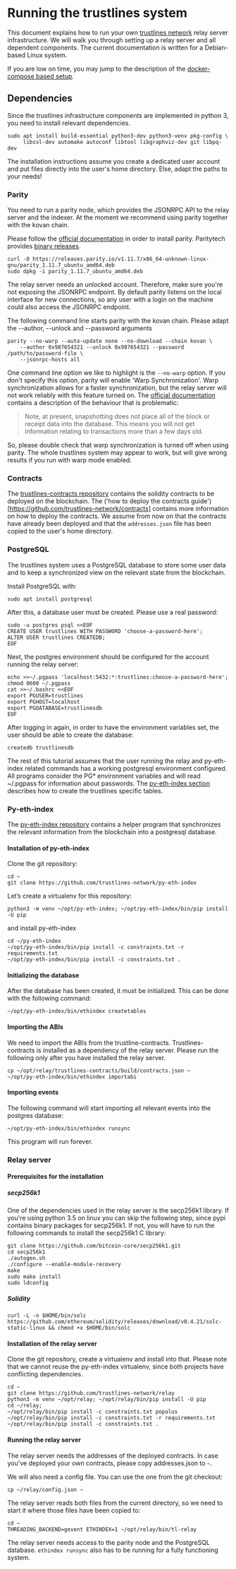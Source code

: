# Running the trustlines system

This document explains how to run your own [trustlines network](https://trustlines.network/) relay server infrastructure. We will walk you through setting up a relay server and all dependent components. The current documentation is written for a Debian-based Linux system.

If you are low on time, you may jump to the description of the [docker-compose based setup](#docker-compose-based-setup).

## Dependencies

Since the trustlines infrastructure components are implemented in python 3, you need to install relevant dependencies.

```
sudo apt install build-essential python3-dev python3-venv pkg-config \
     libssl-dev automake autoconf libtool libgraphviz-dev git libpq-dev
```

The installation instructions assume you create a dedicated user account and put
files directly into the user's home directory. Else, adapt the paths to your needs!

### Parity

You need to run a parity node, which provides the JSONRPC API to the relay
server and the indexer. At the moment we recommend using parity together with
the kovan chain.

Please follow the [official documentation](https://wiki.parity.io/Setup) in
order to install parity. Paritytech provides [binary
releases](https://github.com/paritytech/parity-ethereum/releases).

```
curl -O https://releases.parity.io/v1.11.7/x86_64-unknown-linux-gnu/parity_1.11.7_ubuntu_amd64.deb
sudo dpkg -i parity_1.11.7_ubuntu_amd64.deb
```

The relay server needs an unlocked account. Therefore, make sure you're not
exposing the JSONRPC endpoint. By default parity listens on the local interface
for new connections, so any user with a login on the machine could also access
the JSONRPC endpoint.


The following command line starts parity with the kovan chain. Please adapt the
--author, --unlock and --password arguments

```
parity --no-warp --auto-update none --no-download --chain kovan \
    --author 0x987654321 --unlock 0x987654321 --password /path/to/password-file \
    --jsonrpc-hosts all
```

One command line option we like to highlight is the `--no-warp` option. If you
don't specify this option, parity will enable 'Warp Synchronization'. Warp
synchronization allows for a faster synchronization, but the relay server will
not work reliably with this feature turned on. The [official documentation](https://wiki.parity.io/Getting-Synced#warp-synchronization)
contains a description of the behaviour that is problematic:

> Note, at present, snapshotting does not place all of the block or receipt data
> into the database. This means you will not get information relating to
> transactions more than a few days old.

So, please double check that warp synchronization is turned off when using
parity. The whole trustlines system may appear to work, but will give wrong
results if you run with warp mode enabled.

### Contracts
The [trustlines-contracts
repository](https://github.com/trustlines-network/contracts) contains the
solidity contracts to be deployed on the blockchain. The ('how to deploy the
contracts guide')[https://github.com/trustlines-network/contracts] contains more information on how to deploy the contracts. We assume from now on that the contracts have already been deployed
and that the `addresses.json` file has been copied to the user's home directory.

### PostgreSQL
The trustlines system uses a PostgreSQL database to store some user data and to
keep a synchronized view on the relevant state from the blockchain.

Install PostgreSQL with:
```
sudo apt install postgresql
```

After this, a database user must be created. Please use a real password:
```
sudo -u postgres psql <<EOF
CREATE USER trustlines WITH PASSWORD 'choose-a-password-here';
ALTER USER trustlines CREATEDB;
EOF
```

Next, the postgres environment should be configured for the account running
the relay server:
```
echo >>~/.pgpass 'localhost:5432:*:trustlines:choose-a-password-here'; chmod 0600 ~/.pgpass
cat >>~/.bashrc <<EOF
export PGUSER=trustlines
export PGHOST=localhost
export PGDATABASE=trustlinesdb
EOF
```

After logging in again, in order to have the environment variables set, the user
should be able to create the database:

```
createdb trustlinesdb
```

The rest of this tutorial assumes that the user running the relay and
py-eth-index related commands has a working postgresql environment configured.
All programs consider the PG* environment variables and will read ~/.pgpass for
information about passwords. The [py-eth-index section](#py-eth-index) describes
how to create the trustlines specific tables.

### Py-eth-index
The [py-eth-index repository](https://github.com/trustlines-network/py-eth-index)
contains a helper program that synchronizes the relevant information from the
blockchain into a postgresql database.

#### Installation of py-eth-index

Clone the git repository:
```
cd ~
git clone https://github.com/trustlines-network/py-eth-index
```
Let’s create a virtualenv for this repository:
```
python3 -m venv ~/opt/py-eth-index; ~/opt/py-eth-index/bin/pip install -U pip
```
and install py-eth-index
```
cd ~/py-eth-index
~/opt/py-eth-index/bin/pip install -c constraints.txt -r requirements.txt
~/opt/py-eth-index/bin/pip install -c constraints.txt .
```
#### Initializing the database
After the database has been created, it must be initialized. This can be done with the following command:

```
~/opt/py-eth-index/bin/ethindex createtables
```
#### Importing the ABIs
We need to import the ABIs from the trustline-contracts. Trustlines-contracts is
installed as a dependency of the relay server. Please run the following only
after you have installed the relay server.

```
cp ~/opt/relay/trustlines-contracts/build/contracts.json ~
~/opt/py-eth-index/bin/ethindex importabi
```

#### Importing events
The following command will start importing all relevant events into the postgres
database:

```
~/opt/py-eth-index/bin/ethindex runsync
```
This program will run forever.


### Relay server
#### Prerequisites for the installation
##### secp256k1
One of the dependencies used in the relay server is the secp256k1 library. If
you're using python 3.5 on linux you can skip the following step, since pypi
contains binary packages for secp256k1. If not, you will have to run the following commands
to install the secp256k1 C library:

```
git clone https://github.com/bitcoin-core/secp256k1.git
cd secp256k1
./autogen.sh
./configure --enable-module-recovery
make
sudo make install
sudo ldconfig
```

##### Solidity
```
curl -L -o $HOME/bin/solc https://github.com/ethereum/solidity/releases/download/v0.4.21/solc-static-linux && chmod +x $HOME/bin/solc
```

#### Installation of the relay server

Clone the git repository, create a virtualenv and install into
that. Please note that we cannot reuse the py-eth-index virtualenv, since both
projects have conflicting dependencies.
```
cd ~
git clone https://github.com/trustlines-network/relay
python3 -m venv ~/opt/relay; ~/opt/relay/bin/pip install -U pip
cd ~/relay;
~/opt/relay/bin/pip install -c constraints.txt populus
~/opt/relay/bin/pip install -c constraints.txt -r requirements.txt
~/opt/relay/bin/pip install -c constraints.txt .
```

#### Running the relay server

The relay server needs the addresses of the deployed contracts. In case you've
deployed your own contracts, please copy addresses.json to `~`.

We will also need a config file. You can use the one from the git checkout:

```
cp ~/relay/config.json ~
```

The relay server reads both files from the current directory, so we need to start it where those files have been copied to:

```
cd ~
THREADING_BACKEND=gevent ETHINDEX=1 ~/opt/relay/bin/tl-relay
```

The relay server needs access to the parity node and the PostgreSQL database.
`ethindex runsync` also has to be running for a fully functioning system.
